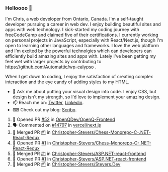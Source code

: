 ### Helloooo 👋

I'm Chris, a web developer from Ontario, Canada. I'm a self-taught developer pursuing a career in web dev. I enjoy building beautiful sites and apps with web technology.
I kick-started my coding journey with freeCodeCamp and claimed five of their certifications.  I currently working on personal projects in JavaScript, especially with React/Next.js, though I'm open to learning other languages and frameworks. I love the web platform and I'm excited by the powerful technolgies which can developers can efficiently build amazing sites and apps with. Lately I've been getting my feet wet with larger projects by contributing to https://github.com/Automattic/wp-calypso .

When I get down to coding, I enjoy the satisfaction of creating complex interaction and the eye candy of adding styles to my HTML. 

- 💬 Ask me about putting your visual design into code. I enjoy CSS, but design isn't my strength, so I'd love to implement your amazing design.
- 📫 Reach me on: [Twitter](https://twitter.com/Christo28120856), [Linkedin](https://www.linkedin.com/in/christopher-stevers-07b9a5204/).
- ⌨ Check out my blog: [Scribo](https://christopherstevers.cf).
<!--
**Christopher-Stevers/Christopher-Stevers** is a ✨ _special_ ✨ repository because its `README.md` (this file) appears on your GitHub profile.

Here are some ideas to get you started:

- 🔭 I’m currently working on ...
- 🌱 I’m currently learning ...
- 👯 I’m looking to collaborate on ...
- 🤔 I’m looking for help with ...
- 😄 Pronouns: ...
- ⚡ Fun fact: ...
-->

<!--START_SECTION:activity-->
1. 💪 Opened PR [#52](https://github.com/OpenQDev/OpenQ-Frontend/pull/52) in [OpenQDev/OpenQ-Frontend](https://github.com/OpenQDev/OpenQ-Frontend)
2. 🗣 Commented on [#14797](https://github.com/vercel/next.js/issues/14797) in [vercel/next.js](https://github.com/vercel/next.js)
3. 🎉 Merged PR [#1](https://github.com/Christopher-Stevers/Chess-Monorepo-C-.NET-React-Redux/pull/1) in [Christopher-Stevers/Chess-Monorepo-C-.NET-React-Redux](https://github.com/Christopher-Stevers/Chess-Monorepo-C-.NET-React-Redux)
4. 💪 Opened PR [#1](https://github.com/Christopher-Stevers/Chess-Monorepo-C-.NET-React-Redux/pull/1) in [Christopher-Stevers/Chess-Monorepo-C-.NET-React-Redux](https://github.com/Christopher-Stevers/Chess-Monorepo-C-.NET-React-Redux)
5. 🎉 Merged PR [#1](https://github.com/Christopher-Stevers/ASP.NET-react-frontend/pull/1) in [Christopher-Stevers/ASP.NET-react-frontend](https://github.com/Christopher-Stevers/ASP.NET-react-frontend)
6. 💪 Opened PR [#1](https://github.com/Christopher-Stevers/ASP.NET-react-frontend/pull/1) in [Christopher-Stevers/ASP.NET-react-frontend](https://github.com/Christopher-Stevers/ASP.NET-react-frontend)
7. 🎉 Merged PR [#1](https://github.com/Christopher-Stevers/Stevers.Dev/pull/1) in [Christopher-Stevers/Stevers.Dev](https://github.com/Christopher-Stevers/Stevers.Dev)
<!--END_SECTION:activity-->
